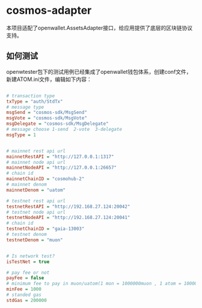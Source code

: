 # cosmos-adapter

本项目适配了openwallet.AssetsAdapter接口，给应用提供了底层的区块链协议支持。

## 如何测试

openwtester包下的测试用例已经集成了openwallet钱包体系，创建conf文件，新建ATOM.ini文件，编辑如下内容：

```ini

# transaction type
txType = "auth/StdTx"
# message type
msgSend = "cosmos-sdk/MsgSend"
msgVote = "cosmos-sdk/MsgVote"
msgDelegate = "cosmos-sdk/MsgDelegate"
# message choose 1-send  2-vote  3-delegate
msgType = 1


# mainnet rest api url
mainnetRestAPI = "http://127.0.0.1:1317"
# mainnet node api url
mainnetNodeAPI = "http://127.0.0.1:26657"
# chain id
mainnetChainID = "cosmohub-2"
# mainnet denom
mainnetDenom = "uatom"

# testnet rest api url
testnetRestAPI = "http://192.168.27.124:20042"
# testnet node api url
testnetNodeAPI = "http://192.168.27.124:20041"
# chain id
testnetChainID = "gaia-13003"
# testnet denom
testnetDenom = "muon"


# Is network test?
isTestNet = true

# pay fee or not
payFee = false
# minimum fee to pay in muon/uatom(1 mon = 1000000muon , 1 atom = 1000000uatom)
minFee = 1000
# standed gas
stdGas = 200000


```
